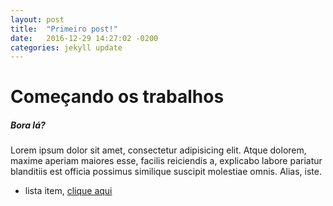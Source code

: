 ```yaml
---
layout: post
title:  "Primeiro post!"
date:   2016-12-29 14:27:02 -0200
categories: jekyll update
---
```


# Começando os trabalhos
##### Bora lá?

Lorem ipsum dolor sit amet, consectetur adipisicing elit. Atque dolorem, maxime aperiam maiores esse, facilis reiciendis a, explicabo labore pariatur blanditiis est officia possimus similique suscipit molestiae omnis. Alias, iste.

- lista item, [clique aqui](roliveira.com!)